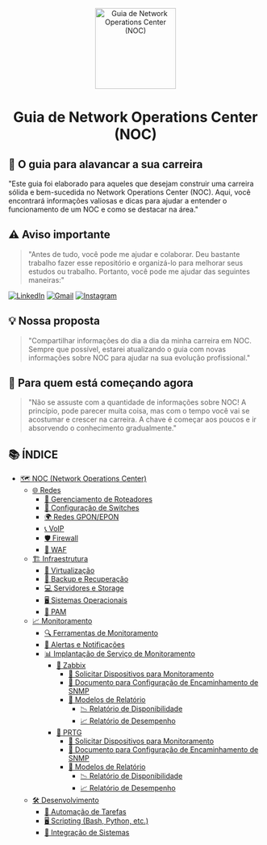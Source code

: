 <p align="center">
  <a href="https://www.scnsoft.com/blog-pictures/infrastructure/noc.png">
    <img src="./images/guia.png" alt="Guia de Network Operations Center (NOC)" width="160" height="160">
  </a>
  <h1 align="center">Guia de Network Operations Center (NOC)</h1>
</p>

## :dart: O guia para alavancar a sua carreira

"Este guia foi elaborado para aqueles que desejam construir uma carreira sólida e bem-sucedida no Network Operations Center (NOC). Aqui, você encontrará informações valiosas e dicas para ajudar a entender o funcionamento de um NOC e como se destacar na área."

## ⚠️ Aviso importante

> "Antes de tudo, você pode me ajudar e colaborar. Deu bastante trabalho fazer esse repositório e organizá-lo para melhorar seus estudos ou trabalho. Portanto, você pode me ajudar das seguintes maneiras:"

[![LinkedIn](https://img.shields.io/badge/-LinkedIn-%230077B5?style=for-the-badge&logo=linkedin&logoColor=white)](https://www.linkedin.com/in/gabriel-oliveira-215812184/)
[![Gmail](https://img.shields.io/badge/-Gmail-%23333?style=for-the-badge&logo=gmail&logoColor=white)](mailto:noc@controleti.net)
[![Instagram](https://img.shields.io/badge/-Instagram-%23E4405F?style=for-the-badge&logo=instagram&logoColor=white)](https://www.instagram.com/analistagabriel.exe/)

## 💡 Nossa proposta

> "Compartilhar informações do dia a dia da minha carreira em NOC. Sempre que possível, estarei atualizando o guia com novas informações sobre NOC para ajudar na sua evolução profissional."

## :beginner: Para quem está começando agora

> "Não se assuste com a quantidade de informações sobre NOC! A princípio, pode parecer muita coisa, mas com o tempo você vai se acostumar e crescer na carreira. A chave é começar aos poucos e ir absorvendo o conhecimento gradualmente."

## 📚 ÍNDICE

- [🗺️ NOC (Network Operations Center)](https://github.com/4N4L1St4/4N4L1St4/blob/main/Network%20Operation%20Center/CONTEUDO/NOC%20Network%20Operations%20Center.md)
  - [🌐 Redes](https://github.com/4N4L1St4/4N4L1St4/blob/main/Network%20Operation%20Center/CONTEUDO/Guia%20de%20Redes%20de%20Computadores.md)
    - [📡 Gerenciamento de Roteadores](https://github.com/4N4L1St4/4N4L1St4/blob/main/Network%20Operation%20Center/CONTEUDO/Guia%20de%20Gerenciamento%20de%20Roteadores.md)
    - [🔧 Configuração de Switches](https://github.com/4N4L1St4/4N4L1St4/blob/main/Network%20Operation%20Center/CONTEUDO/Guia%20de%20Configura%C3%A7%C3%A3o%20de%20Switches.md)
    - [🌍 Redes GPON/EPON](https://github.com/4N4L1St4/4N4L1St4/blob/main/Network%20Operation%20Center/CONTEUDO/Guia%20de%20Redes%20GPON_EPON.md)
    - [📞 VoIP](https://github.com/4N4L1St4/4N4L1St4/blob/main/Network%20Operation%20Center/CONTEUDO/Guia%20de%20VoIP.md)
    - [🛡️ Firewall](https://github.com/4N4L1St4/4N4L1St4/blob/main/Network%20Operation%20Center/CONTEUDO/Guia%20de%20Firewall.md)
    - [🧩 WAF](https://github.com/4N4L1St4/4N4L1St4/blob/main/Network%20Operation%20Center/CONTEUDO/Guia%20de%20WAF.md)
  - [🏗️ Infraestrutura](https://github.com/4N4L1St4/4N4L1St4/blob/main/Network%20Operation%20Center/CONTEUDO/Guia%20de%20Infraestrutura.md)
    - [💾 Virtualização](https://github.com/4N4L1St4/4N4L1St4/blob/main/Network%20Operation%20Center/CONTEUDO/Guia%20de%20Virtualiza%C3%A7%C3%A3o.md)
    - [🔄 Backup e Recuperação](https://github.com/4N4L1St4/4N4L1St4/blob/main/Network%20Operation%20Center/CONTEUDO/Guia%20de%20Backup%20e%20Recuperacao.md)
    - [💻 Servidores e Storage](https://github.com/4N4L1St4/4N4L1St4/blob/main/Network%20Operation%20Center/CONTEUDO/Guia%20de%20Servidores%20e%20Storage.md)
    - [🖥️ Sistemas Operacionais](https://github.com/4N4L1St4/4N4L1St4/blob/main/Network%20Operation%20Center/CONTEUDO/Guia%20de%20Sistemas%20Operacionais.md)
    - [🔐 PAM](#pam)
  - [📈 Monitoramento](https://github.com/4N4L1St4/4N4L1St4/blob/main/Network%20Operation%20Center/CONTEUDO/Guia%20de%20Monitoramento.md)
    - [🔍 Ferramentas de Monitoramento](https://github.com/4N4L1St4/4N4L1St4/blob/main/Network%20Operation%20Center/CONTEUDO/Guia%20de%20Ferramentas%20de%20Monitoramento.md)
    - [🔔 Alertas e Notificações](https://github.com/4N4L1St4/4N4L1St4/blob/main/Network%20Operation%20Center/CONTEUDO/Guia%20de%20Alertas%20e%20Notificacoes.md)
    - [📊 Implantação de Serviço de Monitoramento](https://github.com/4N4L1St4/4N4L1St4/blob/main/Network%20Operation%20Center/CONTEUDO/Guia%20de%20Implanta%C3%A7%C3%A3o%20de%20Servico%20de%20Monitoramento.md)
      - [🧩 Zabbix](https://github.com/4N4L1St4/4N4L1St4/blob/main/Network%20Operation%20Center/CONTEUDO/Guia%20sobre%20Zabbix%20e%20Configuracoes%20Relacionadas.md)
        - [🔄 Solicitar Dispositivos para Monitoramento](https://github.com/4N4L1St4/4N4L1St4/blob/main/Network%20Operation%20Center/CONTEUDO/Guia%20sobre%20Zabbix%20e%20Configuracoes%20Relacionadas.md)
        - [📄 Documento para Configuração de Encaminhamento de SNMP](https://github.com/4N4L1St4/4N4L1St4/blob/main/Network%20Operation%20Center/CONTEUDO/Guia%20sobre%20Zabbix%20e%20Configuracoes%20Relacionadas.md)
        - [📑 Modelos de Relatório](https://github.com/4N4L1St4/4N4L1St4/blob/main/Network%20Operation%20Center/CONTEUDO/Guia%20sobre%20Zabbix%20e%20Configuracoes%20Relacionadas.md)
          - [📉 Relatório de Disponibilidade](https://github.com/4N4L1St4/4N4L1St4/blob/main/Network%20Operation%20Center/CONTEUDO/Guia%20sobre%20Zabbix%20e%20Configuracoes%20Relacionadas.md)
          - [📈 Relatório de Desempenho](https://github.com/4N4L1St4/4N4L1St4/blob/main/Network%20Operation%20Center/CONTEUDO/Guia%20sobre%20Zabbix%20e%20Configuracoes%20Relacionadas.md)
      - [🔧 PRTG](https://github.com/4N4L1St4/4N4L1St4/blob/main/Network%20Operation%20Center/CONTEUDO/Guia%20sobre%20PRTG%20e%20Configuracoes%20Relacionadas.md)
        - [🔄 Solicitar Dispositivos para Monitoramento](https://github.com/4N4L1St4/4N4L1St4/blob/main/Network%20Operation%20Center/CONTEUDO/Guia%20sobre%20PRTG%20e%20Configuracoes%20Relacionadas.md)
        - [📄 Documento para Configuração de Encaminhamento de SNMP](https://github.com/4N4L1St4/4N4L1St4/blob/main/Network%20Operation%20Center/CONTEUDO/Guia%20sobre%20PRTG%20e%20Configuracoes%20Relacionadas.md)
        - [📑 Modelos de Relatório](https://github.com/4N4L1St4/4N4L1St4/blob/main/Network%20Operation%20Center/CONTEUDO/Guia%20sobre%20PRTG%20e%20Configuracoes%20Relacionadas.md)
          - [📉 Relatório de Disponibilidade](https://github.com/4N4L1St4/4N4L1St4/blob/main/Network%20Operation%20Center/CONTEUDO/Guia%20sobre%20PRTG%20e%20Configuracoes%20Relacionadas.md)
          - [📈 Relatório de Desempenho](https://github.com/4N4L1St4/4N4L1St4/blob/main/Network%20Operation%20Center/CONTEUDO/Guia%20sobre%20PRTG%20e%20Configuracoes%20Relacionadas.md)
  - [🛠️ Desenvolvimento](https://github.com/4N4L1St4/4N4L1St4/blob/main/Network%20Operation%20Center/CONTEUDO/Guia%20sobre%20Desenvolvimento.md)
    - [🔄 Automação de Tarefas](https://github.com/4N4L1St4/4N4L1St4/blob/main/Network%20Operation%20Center/CONTEUDO/Guia%20sobre%20Automacao%20de%20Tarefas.md)
    - [🖥️ Scripting (Bash, Python, etc.)](https://github.com/4N4L1St4/4N4L1St4/blob/main/Network%20Operation%20Center/CONTEUDO/Guia%20sobre%20Scripting.md)
    - [🔗 Integração de Sistemas](https://github.com/4N4L1St4/4N4L1St4/blob/main/Network%20Operation%20Center/CONTEUDO/Guia%20sobre%20Integracao%20de%20Sistemas.md)
